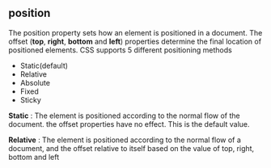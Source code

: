 ## position
The position property sets how an element is positioned in a document. The offset (**top**, **right**, **bottom** and **left**) properties determine the final location of positioned elements. CSS supports 5 different positioning methods
 - Static(default)
 - Relative
 - Absolute
 - Fixed
 - Sticky

**Static**
: The element is positioned according to the normal flow of the document. the offset properties have no effect. This is the default value.

**Relative**
: The element is positioned according to the normal flow of a document, and the offset relative to itself based on the value of top, right, bottom and left 
<!--stackedit_data:
eyJoaXN0b3J5IjpbLTcwOTU5MjgwNywxODMwMTI3NzI0LDE3MT
QxOTAxNjAsLTIxMzE3Njk4MCwxMzEwODE5Njk2LC0yMTMxNzY5
ODBdfQ==
-->